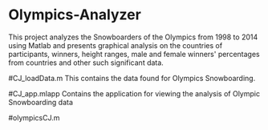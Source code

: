 # Olympics-Analyzer
This project analyzes the Snowboarders of the Olympics from 1998 to 2014 using Matlab and presents graphical analysis on the countries of participants, winners, height ranges, male and female winners' percentages from countries and other such significant data.

#CJ_loadData.m
This contains the data found for Olympics Snowboarding.

#CJ_app.mlapp
Contains the application for viewing the analysis of Olympic Snowboarding data

#olympicsCJ.m

